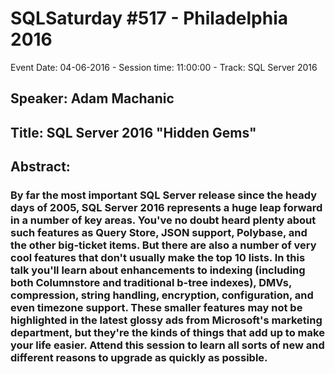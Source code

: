# SQLSaturday #517 - Philadelphia 2016
Event Date: 04-06-2016 - Session time: 11:00:00 - Track: SQL Server 2016
## Speaker: Adam Machanic
## Title: SQL Server 2016 "Hidden Gems"
## Abstract:
### By far the most important SQL Server release since the heady days of 2005, SQL Server 2016 represents a huge leap forward in a number of key areas. You've no doubt heard plenty about such features as Query Store, JSON support, Polybase, and the other big-ticket items. But there are also a number of very cool features that don't usually make the top 10 lists. In this talk you'll learn about enhancements to indexing (including both Columnstore and traditional b-tree indexes), DMVs, compression, string handling, encryption, configuration, and even timezone support. These smaller features may not be highlighted in the latest glossy ads from Microsoft's marketing department, but they're the kinds of things that add up to make your life easier. Attend this session to learn all sorts of new and different reasons to upgrade as quickly as possible.
